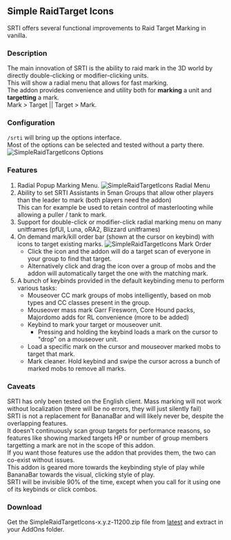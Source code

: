 ## Simple RaidTarget Icons
SRTI offers several functional improvements to Raid Target Marking in vanilla.

### Description
The main innovation of SRTI is the ability to raid mark in the 3D world by directly double-clicking or modifier-clicking units.  
This will show a radial menu that allows for fast marking.  
The addon provides convenience and utility both for **marking** a unit and **targetting** a mark.  
Mark > Target || Target > Mark.

### Configuration
`/srti` will bring up the options interface.  
Most of the options can be selected and tested without a party there.
![SimpleRaidTargetIcons Options]()

### Features
1. Radial Popup Marking Menu. ![SimpleRaidTargetIcons Radial Menu]()
2. Ability to set SRTI Assistants in 5man Groups that allow other players than the leader to mark (both players need the addon)  
This can for example be used to retain control of masterlooting while allowing a puller / tank to mark.
3. Support for double-click or modifier-click radial marking menu on many unitframes (pfUI, Luna, oRA2, Blizzard unitframes)
4. On demand mark/kill order bar (shown at the cursor on keybind) with icons to target existing marks. ![SimpleRaidTargetIcons Mark Order]()
    - Click the icon and the addon will do a target scan of everyone in your group to find that target.
    - Alternatively click and drag the icon over a group of mobs and the addon will automatically target the one with the matching mark.
5. A bunch of keybinds provided in the default keybinding menu to perform various tasks:
    - Mouseover CC mark groups of mobs intelligently, based on mob types and CC classes present in the group.
    - Mouseover mass mark Garr Firesworn, Core Hound packs, Majordomo adds for RL convenience (more to be added)
    - Keybind to mark your target or mouseover unit.
      - Pressing and holding the keybind loads a mark on the cursor to "drop" on a mouseover unit.
    - Load a specific mark on the cursor and mouseover marked mobs to target that mark.
    - Mark cleaner. Hold keybind and swipe the cursor across a bunch of marked mobs to remove all marks.

### Caveats
SRTI has only been tested on the English client. Mass marking will not work without localization (there will be no errors, they will just silently fail)  
SRTI is not a replacement for BananaBar and will likely never be, despite the overlapping features.  
It doesn't continuously scan group targets for performance reasons, so features like showing marked targets HP or number of group members targetting a mark are not in the scope of this addon.  
If you want those features use the addon that provides them, the two can co-exist without issues.  
This addon is geared more towards the keybinding style of play while BananaBar towards the visual, clicking style of play.  
SRTI will be invisible 90% of the time, except when you call for it using one of its keybinds or click combos.

### Download
Get the SimpleRaidTargetIcons-x.y.z-11200.zip file from [latest]() and extract in your AddOns folder.
